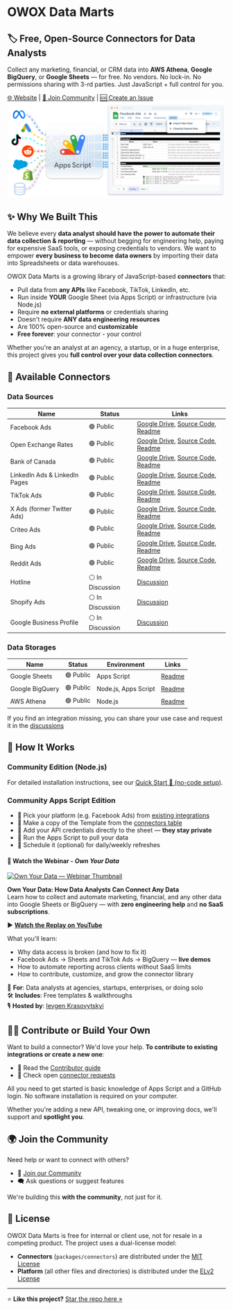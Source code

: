# OWOX Data Marts

## 🏷 Free, Open-Source Connectors for Data Analysts

Collect any marketing, financial, or CRM data into **AWS Athena**, **Google BigQuery**, or **Google Sheets** — for free.
No vendors. No lock-in. No permissions sharing with 3-rd parties. Just JavaScript + full control for you.

[🌐 Website](https://www.owox.com?utm_source=github&utm_medium=referral&utm_campaign=readme) | [💬 Join Community](https://github.com/OWOX/owox-data-marts/discussions) | [🆘 Create an Issue](https://github.com/OWOX/owox-data-marts/issues)
![JavaScript Open-Source Connectors](packages/connectors/res/main-cover.png)

## ✨ Why We Built This

We believe every **data analyst should have the power to automate their data collection & reporting** — without begging for engineering help, paying for expensive SaaS tools, or exposing credentials to vendors.
We want to empower **every business to become data owners** by importing their data into Spreadsheets or data warehouses.

OWOX Data Marts is a growing library of JavaScript-based **connectors** that:

- Pull data from **any APIs** like Facebook, TikTok, LinkedIn, etc.
- Run inside **YOUR** Google Sheet (via Apps Script) or infrastructure (via Node.js)
- Require **no external platforms** or credentials sharing
- Doesn't require **ANY data engineering resources**
- Are 100% open-source and **customizable**
- **Free forever**: your connector - your control

Whether you're an analyst at an agency, a startup, or in a huge enterprise, this project gives you **full control over your data collection connectors**.

## 🔌 Available Connectors
### Data Sources

| Name                          | Status            | Links                                                                                                                                                                                                                                 |
| ----------------------------- | ----------------- | ------------------------------------------------------------------------------------------------------------------------------------------------------------------------------------------------------------------------------------- |
| Facebook Ads                  | 🟢 Public         | [Google Drive](https://drive.google.com/drive/u/0/folders/1_x556pta5lKtKbTltIrPEDkNqAn78jM4), [Source Code](packages/connectors/src/Sources/FacebookMarketing), [Readme](packages/connectors/src/Sources/FacebookMarketing/README.md) |
| Open Exchange Rates           | 🟢 Public         | [Google Drive](https://drive.google.com/drive/u/0/folders/1akutchS-Txr5PwToMzHrikTXd_GTs-84), [Source Code](packages/connectors/src/Sources/OpenExchangeRates), [Readme](packages/connectors/src/Sources/OpenExchangeRates/README.md) |
| Bank of Canada                | 🟢 Public         | [Google Drive](https://drive.google.com/drive/u/0/folders/18c9OHHmdZs-evtU1bWd6pIqdXjnANRmv), [Source Code](packages/connectors/src/Sources/BankOfCanada), [Readme](packages/connectors/src/Sources/BankOfCanada/README.md)           |
| LinkedIn Ads & LinkedIn Pages | 🟢 Public         | [Google Drive](https://drive.google.com/drive/folders/1anKRhqJpSWEoeDZvJtrNLgfsGfgSBtIm), [Source Code](packages/connectors/src/Sources/LinkedIn), [Readme](packages/connectors/src/Sources/LinkedIn/README.md)                       |
| TikTok Ads                    | 🟢 Public         | [Google Drive](https://drive.google.com/drive/folders/1zYBdx4Lm496mrCmwSNG3t82weWZRJb0o), [Source Code](packages/connectors/src/Sources/TikTokAds), [Readme](packages/connectors/src/Sources/TikTokAds/README.md)                     |
| X Ads (former Twitter Ads)    | 🟢 Public         | [Google Drive](https://drive.google.com/drive/folders/16PMllaU704wrjHH45MlOBjQWZdxNhxZN), [Source Code](packages/connectors/src/Sources/XAds), [Readme](packages/connectors/src/Sources/XAds/README.md)                               |
| Criteo Ads                    | 🟢 Public         | [Google Drive](https://drive.google.com/drive/folders/12C7MZDyUb5fnI9IIxD8o_qvLecOD7TyQ?usp=sharing), [Source Code](packages/connectors/src/Sources/CriteoAds), [Readme](packages/connectors/src/Sources/CriteoAds/README.md)         |
| Bing Ads                      | 🟢 Public         | [Google Drive](https://drive.google.com/drive/folders/1AmLYbXj72CpDeamfCecvIXJgvKwIpoOS?usp=sharing), [Source Code](packages/connectors/src/Sources/BingAds), [Readme](packages/connectors/src/Sources/BingAds/README.md)             |
| Reddit Ads                    | 🟢 Public | [Google Drive](https://drive.google.com/drive/folders/1Bnd-GN2u3BPzI1RqZpG03aeov9kcaXNx?usp=sharing), [Source Code](packages/connectors/src/Sources/RedditAds), [Readme](packages/connectors/src/Sources/RedditAds/README.md)                      |
| Hotline                       | ⚪️ In Discussion  | [Discussion](https://github.com/OWOX/owox-data-marts/discussions/55)                                                                                                                                                                  |
| Shopify Ads                   | ⚪️ In Discussion  | [Discussion](https://github.com/OWOX/owox-data-marts/discussions/63)                                                                                                                                                                  |
| Google Business Profile       | ⚪️ In Discussion  | [Discussion](https://github.com/OWOX/owox-data-marts/discussions/61)                                                                                                                                                                  |

### Data Storages

| Name            | Status    | Environment          | Links                                                                                                       |
| --------------- | --------- |----------------------| ----------------------------------------------------------------------------------------------------------- |
| Google Sheets   | 🟢 Public | Apps Script          | [Readme](packages/connectors/src/Storages/GoogleSheets/README.md)                                            |
| Google BigQuery | 🟢 Public | Node.js, Apps Script | [Readme](packages/connectors/src/Storages/GoogleBigQuery/README.md)                                          |
| AWS Athena      | 🟢 Public | Node.js              | [Readme](packages/connectors/src/Storages/AwsAthena/README.md)                                             |

If you find an integration missing, you can share your use case and request it in the [discussions](https://github.com/OWOX/owox-data-marts/discussions)

## 🧰 How It Works

### Community Edition (Node.js)

For detailed installation instructions, see our [Quick Start 🚀 (no-code setup)](docs/getting-started/quick-start.md).

### Community Apps Script Edition

- 🎯 Pick your platform (e.g. Facebook Ads) from [existing integrations](#-available-connectors)
- 🧾 Make a copy of the Template from the [connectors table](#-available-connectors)
- 🔐 Add your API credentials directly to the sheet — **they stay private**
- 🚀 Run the Apps Script to pull your data
- 📅 Schedule it (optional) for daily/weekly refreshes

#### 🎥 Watch the Webinar - *Own Your Data*

[![Own Your Data — Webinar Thumbnail](https://img.youtube.com/vi/nQYfHX-IjY8/maxresdefault.jpg)](https://www.youtube.com/live/nQYfHX-IjY8?t=66s)

**Own Your Data: How Data Analysts Can Connect Any Data**  
Learn how to collect and automate marketing, financial, and any other data into Google Sheets or BigQuery — with **zero engineering help** and **no SaaS subscriptions**.

▶️ [**Watch the Replay on YouTube**](https://www.youtube.com/live/nQYfHX-IjY8?t=66s)

What you'll learn:

- Why data access is broken (and how to fix it)
- Facebook Ads → Sheets and TikTok Ads → BigQuery — **live demos**
- How to automate reporting across clients without SaaS limits
- How to contribute, customize, and grow the connector library

🎯 **For**: Data analysts at agencies, startups, enterprises, or doing solo  
🛠️ **Includes**: Free templates & walkthroughs  
🎙️ **Hosted by**: [Ievgen Krasovytskyi](https://www.linkedin.com/in/ievgenkrasovytskyi/)

## 🧑‍💻 Contribute or Build Your Own

Want to build a connector?
We'd love your help.
**To contribute to existing integrations or create a new one**:

- 📘 Read the [Contributor guide](packages/connectors/CONTRIBUTING.md)
- 📌 Check open [connector requests](https://github.com/OWOX/owox-data-marts/issues)

All you need to get started is basic knowledge of Apps Script and a GitHub login.
No software installation is required on your computer.

Whether you're adding a new API, tweaking one, or improving docs, we'll support and **spotlight you**.

## 🌍 Join the Community

Need help or want to connect with others?

- 💬 [Join our Community](https://github.com/OWOX/owox-data-marts/discussions)
- 🗨️ Ask questions or suggest features

We're building this **with the community**, not just for it.

## 📌 License

OWOX Data Marts is free for internal or client use, not for resale in a competing product. The project uses a dual-license model:

- **Connectors** (`packages/connectors`) are distributed under the [MIT License](licenses/MIT.md)
- **Platform** (all other files and directories) is distributed under the [ELv2 License](licenses/Elasticv2.md)

---

⭐ **Like this project?** [Star the repo here »](https://github.com/OWOX/owox-data-marts)
